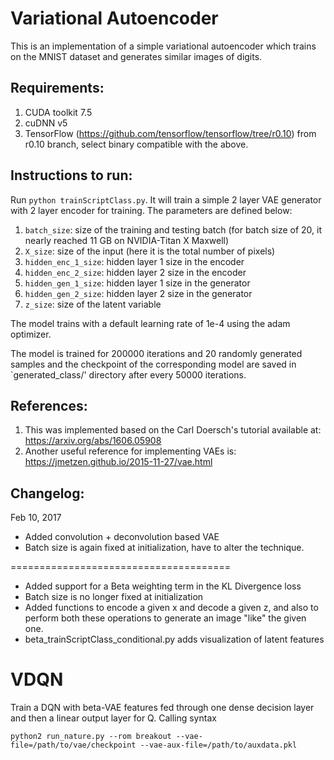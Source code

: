 # Variational Autoencoder

This is an implementation of a simple variational autoencoder which trains
on the MNIST dataset and generates similar images of digits. 

## Requirements:

1. CUDA toolkit 7.5
2. cuDNN v5
3. TensorFlow (https://github.com/tensorflow/tensorflow/tree/r0.10)
	from r0.10 branch, select binary compatible with the above.

## Instructions to run:
Run `python trainScriptClass.py`. It will train a simple 2 layer VAE generator with 2 layer encoder for training. The parameters are defined below:

1. `batch_size`: size of the training and testing batch (for batch size of 20, it nearly reached 11 GB on NVIDIA-Titan X Maxwell) 
2. `X_size`: size of the input (here it is the total number of pixels)
3. `hidden_enc_1_size`: hidden layer 1 size in the encoder
4. `hidden_enc_2_size`: hidden layer 2 size in the encoder
5. `hidden_gen_1_size`: hidden layer 1 size in the generator
6. `hidden_gen_2_size`: hidden layer 2 size in the generator
7. `z_size`: size of the latent variable 

The model trains with a default learning rate of 1e-4 using the adam optimizer.

The model is trained for 200000 iterations and 20 randomly generated samples and the checkpoint of the corresponding model are saved in `generated_class/' directory after every 50000 iterations.

## References:

1. This was implemented based on the Carl Doersch's tutorial available at: https://arxiv.org/abs/1606.05908
2. Another useful reference for implementing VAEs is: https://jmetzen.github.io/2015-11-27/vae.html

## Changelog:

Feb 10, 2017

* Added convolution + deconvolution based VAE
* Batch size is again fixed at initialization, have to alter the technique.

======================================

* Added support for a Beta weighting term in the KL Divergence loss
* Batch size is no longer fixed at initialization
* Added functions to encode a given x and decode a given z, and also to
  perform both these operations to generate an image "like" the given one.
* beta_trainScriptClass_conditional.py adds visualization of latent
  features

# VDQN
Train a DQN with beta-VAE features fed through one dense decision layer and then a linear output layer for Q. Calling syntax

    python2 run_nature.py --rom breakout --vae-file=/path/to/vae/checkpoint --vae-aux-file=/path/to/auxdata.pkl